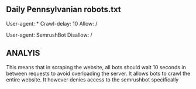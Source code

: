 ## Daily Pennsylvanian robots.txt
User-agent: *
Crawl-delay: 10
Allow: /

User-agent: SemrushBot
Disallow: /

## ANALYIS
This means that in scraping the website, all bots should wait 10 seconds in between requests to avoid overloading the server. It allows bots to crawl the entire website. 
It however denies access to the semrushbot specifically
